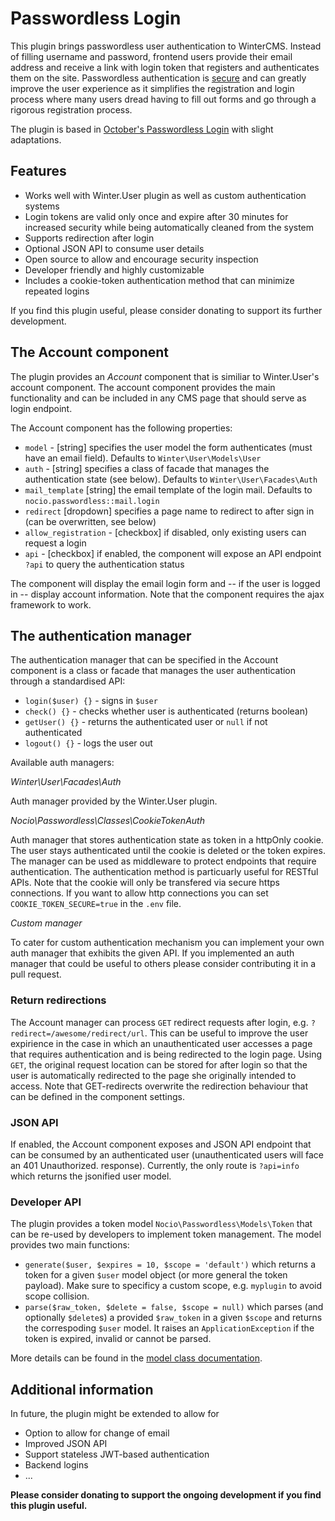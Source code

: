 # Passwordless Login
This plugin brings passwordless user authentication to WinterCMS. 
Instead of filling username and password, frontend users provide their email address and receive a link with login 
token that registers and authenticates them on the site. Passwordless authentication is 
[secure](https://auth0.com/blog/is-passwordless-authentication-more-secure-than-passwords/) 
and can greatly improve the user experience as it simplifies the registration and login process where many users 
dread having to fill out forms and go through a rigorous registration process.

The plugin is based in [October's Passwordless Login](https://github.com/nocio/oc-passwordless-plugin/blob/master/models/Token.php)
with slight adaptations. 

## Features

- Works well with Winter.User plugin as well as custom authentication systems
- Login tokens are valid only once and expire after 30 minutes for increased security while being automatically cleaned from the system
- Supports redirection after login
- Optional JSON API to consume user details
- Open source to allow and encourage security inspection
- Developer friendly and highly customizable
- Includes a cookie-token authentication method that can minimize repeated logins

If you find this plugin useful, please consider donating to support its further development.

## The Account component


The plugin provides an *Account* component that is similiar to Winter.User's account component. 
The account component provides the main functionality and can be included in any CMS page that should serve as login endpoint.

The Account component has the following properties:

* `model` - [string] specifies the user model the form authenticates (must have an email field). Defaults to `Winter\User\Models\User`
* `auth` - [string] specifies a class of facade that manages the authentication state (see below). Defaults to `Winter\User\Facades\Auth`
* `mail_template` [string] the email template of the login mail. Defaults to `nocio.passwordless::mail.login`
* `redirect` [dropdown] specifies a page name to redirect to after sign in (can be overwritten, see below)
* `allow_registration` - [checkbox] if disabled, only existing users can request a login
* `api` - [checkbox] if enabled, the component will expose an API endpoint ``?api`` to query the authentication status

The component will display the email login form and -- if the user is logged in -- display account information. Note that the component requires the ajax framework to work.

## The authentication manager

The authentication manager that can be specified in the Account component is a class or facade that manages the user authentication through a standardised API:

- ``login($user) {}`` - signs in `$user`
- ``check() {}`` - checks whether user is authenticated (returns boolean)
- ``getUser() {}`` - returns the authenticated user or ``null`` if not authenticated
- ``logout() {}`` - logs the user out

Available auth managers:

*Winter\User\Facades\Auth*

Auth manager provided by the Winter.User plugin.

*Nocio\Passwordless\Classes\CookieTokenAuth*

Auth manager that stores authentication state as token in a httpOnly cookie. The user stays authenticated until the cookie is deleted or the token expires. The manager can be used as middleware to protect endpoints that require authentication. The authentication method is particuarly useful for RESTful APIs. Note that the cookie will only be transfered via secure https connections. If you want to allow http connections you can set ``COOKIE_TOKEN_SECURE=true`` in the ``.env`` file.

*Custom manager*

To cater for custom authentication mechanism you can implement your own auth manager that exhibits the given API. If you implemented an auth manager that could be useful to others please consider contributing it in a pull request.

### Return redirections

The Account manager can process ``GET`` redirect requests after login, e.g. ``?redirect=/awesome/redirect/url``. This can be useful to improve the user expirience in the case in which an unauthenticated user accesses a page that requires authentication and is being redirected to the login page. Using ``GET``, the original request location can be stored for after login so that the user is automatically redirected to the page she originally intended to access. Note that GET-redirects overwrite the redirection behaviour that can be defined in the component settings.

### JSON API

If enabled, the Account component exposes and JSON API endpoint that can be consumed by an authenticated user (unauthenticated users will face an 401 Unauthorized. response). Currently, the only route is ``?api=info`` which returns the jsonified user model.

### Developer API

The plugin provides a token model ``Nocio\Passwordless\Models\Token`` that can be re-used by developers to implement token management. The model provides two main functions:

- ``generate($user, $expires = 10, $scope = 'default')`` which returns a token for a given ``$user`` model object (or more general the token payload). Make sure to specificy a custom scope, e.g. `myplugin` to avoid scope collision.
- ``parse($raw_token, $delete = false, $scope = null)`` which parses (and optionally ``$delete``s) a provided ``$raw_token`` in a given ``$scope`` and returns the correspoding ``$user`` model. It raises an ``ApplicationException`` if the token is expired, invalid or cannot be parsed.

More details can be found in the [model class documentation](https://github.com/helmutkaufmann/wn-passwordless-plugin/blob/master/models/Token.php).

## Additional information

In future, the plugin might be extended to allow for

- Option to allow for change of email
- Improved JSON API
- Support stateless JWT-based authentication
- Backend logins
- ...

**Please consider donating to support the ongoing development if you find this plugin useful.**
